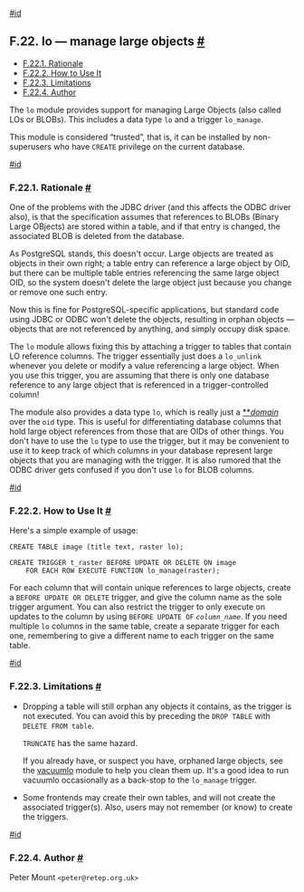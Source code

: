 [#id](#LO)

## F.22. lo — manage large objects [#](#LO)

  * [F.22.1. Rationale](lo#LO-RATIONALE)
  * [F.22.2. How to Use It](lo#LO-HOW-TO-USE)
  * [F.22.3. Limitations](lo#LO-LIMITATIONS)
  * [F.22.4. Author](lo#LO-AUTHOR)



The `lo` module provides support for managing Large Objects (also called LOs or BLOBs). This includes a data type `lo` and a trigger `lo_manage`.

This module is considered “trusted”, that is, it can be installed by non-superusers who have `CREATE` privilege on the current database.

[#id](#LO-RATIONALE)

### F.22.1. Rationale [#](#LO-RATIONALE)

One of the problems with the JDBC driver (and this affects the ODBC driver also), is that the specification assumes that references to BLOBs (Binary Large OBjects) are stored within a table, and if that entry is changed, the associated BLOB is deleted from the database.

As PostgreSQL stands, this doesn't occur. Large objects are treated as objects in their own right; a table entry can reference a large object by OID, but there can be multiple table entries referencing the same large object OID, so the system doesn't delete the large object just because you change or remove one such entry.

Now this is fine for PostgreSQL-specific applications, but standard code using JDBC or ODBC won't delete the objects, resulting in orphan objects — objects that are not referenced by anything, and simply occupy disk space.

The `lo` module allows fixing this by attaching a trigger to tables that contain LO reference columns. The trigger essentially just does a `lo_unlink` whenever you delete or modify a value referencing a large object. When you use this trigger, you are assuming that there is only one database reference to any large object that is referenced in a trigger-controlled column!

The module also provides a data type `lo`, which is really just a [**](glossary#GLOSSARY-DOMAIN)*[domain](glossary#GLOSSARY-DOMAIN)* over the `oid` type. This is useful for differentiating database columns that hold large object references from those that are OIDs of other things. You don't have to use the `lo` type to use the trigger, but it may be convenient to use it to keep track of which columns in your database represent large objects that you are managing with the trigger. It is also rumored that the ODBC driver gets confused if you don't use `lo` for BLOB columns.

[#id](#LO-HOW-TO-USE)

### F.22.2. How to Use It [#](#LO-HOW-TO-USE)

Here's a simple example of usage:

```
CREATE TABLE image (title text, raster lo);

CREATE TRIGGER t_raster BEFORE UPDATE OR DELETE ON image
    FOR EACH ROW EXECUTE FUNCTION lo_manage(raster);
```

For each column that will contain unique references to large objects, create a `BEFORE UPDATE OR DELETE` trigger, and give the column name as the sole trigger argument. You can also restrict the trigger to only execute on updates to the column by using `BEFORE UPDATE OF` *`column_name`*. If you need multiple `lo` columns in the same table, create a separate trigger for each one, remembering to give a different name to each trigger on the same table.

[#id](#LO-LIMITATIONS)

### F.22.3. Limitations [#](#LO-LIMITATIONS)

* Dropping a table will still orphan any objects it contains, as the trigger is not executed. You can avoid this by preceding the `DROP TABLE` with `DELETE FROM table`.

  `TRUNCATE` has the same hazard.

  If you already have, or suspect you have, orphaned large objects, see the [vacuumlo](vacuumlo) module to help you clean them up. It's a good idea to run vacuumlo occasionally as a back-stop to the `lo_manage` trigger.

* Some frontends may create their own tables, and will not create the associated trigger(s). Also, users may not remember (or know) to create the triggers.

[#id](#LO-AUTHOR)

### F.22.4. Author [#](#LO-AUTHOR)

Peter Mount `<peter@retep.org.uk>`
